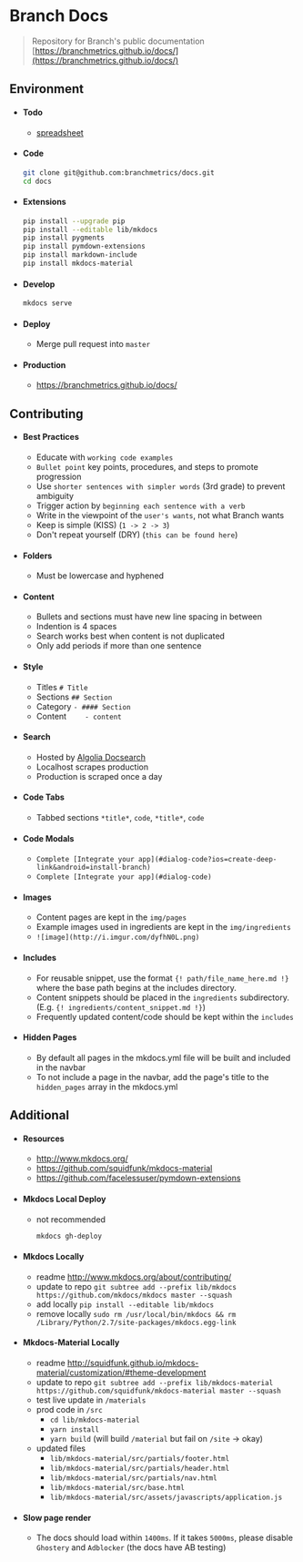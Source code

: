 # Branch Docs

> Repository for Branch's public documentation [https://branchmetrics.github.io/docs/](https://branchmetrics.github.io/docs/)

## Environment

- #### Todo

  - [spreadsheet](https://docs.google.com/spreadsheets/d/11Sh4KuBl93ZRzT8F2R4O5SPskgTk2JpcEOKmszVaq5k/edit#gid=1507731216)

- #### Code

    ```bash
    git clone git@github.com:branchmetrics/docs.git
    cd docs
    ```

- #### Extensions

    ```bash
    pip install --upgrade pip
    pip install --editable lib/mkdocs
    pip install pygments
    pip install pymdown-extensions
    pip install markdown-include
    pip install mkdocs-material
    ```

- #### Develop

    ```bash
    mkdocs serve
    ```

- #### Deploy

    - Merge pull request into `master`

- #### Production

    - https://branchmetrics.github.io/docs/

## Contributing

- #### Best Practices
    - Educate with `working code examples`
    - `Bullet point` key points, procedures, and steps to promote progression
    - Use `shorter sentences with simpler words` (3rd grade) to prevent ambiguity
    - Trigger action by `beginning each sentence with a verb`
    - Write in the viewpoint of the `user's wants`, not what Branch wants
    - Keep is simple (KISS) (`1 -> 2 -> 3`)
    - Don't repeat yourself (DRY) (`this can be found here`)

- #### Folders
    - Must be lowercase and hyphened

- #### Content
    - Bullets and sections must have new line spacing in between
    - Indention is 4 spaces
    - Search works best when content is not duplicated
    - Only add periods if more than one sentence

- #### Style
    - Titles `# Title`
    - Sections `## Section`
    - Category `- #### Section`
    - Content `    - content`

- #### Search
    - Hosted by [Algolia Docsearch](https://community.algolia.com/docsearch/)
    - Localhost scrapes production
    - Production is scraped once a day

- #### Code Tabs
    - Tabbed sections `*title*`, `code`, `*title*`, `code`

- #### Code Modals
    
    - `Complete [Integrate your app](#dialog-code?ios=create-deep-link&android=install-branch)`
    - `Complete [Integrate your app](#dialog-code)`

- #### Images
    - Content pages are kept in the `img/pages` 
    - Example images used in ingredients are kept in the `img/ingredients` 
    - `![image](http://i.imgur.com/dyfhN0L.png)`

- #### Includes
    - For reusable snippet, use the format `{! path/file_name_here.md !}` where the base path begins at the includes directory.
    - Content snippets should be placed in the `ingredients` subdirectory. (E.g. `{! ingredients/content_snippet.md !}`)
    - Frequently updated content/code should be kept within the `includes`

- #### Hidden Pages
    - By default all pages in the mkdocs.yml file will be built and included in the navbar
    - To not include a page in the navbar, add the page's title to the `hidden_pages` array in the mkdocs.yml

## Additional

- #### Resources
    - http://www.mkdocs.org/
    - https://github.com/squidfunk/mkdocs-material
    - https://github.com/facelessuser/pymdown-extensions

- #### Mkdocs Local Deploy

    - not recommended

      ```bash
      mkdocs gh-deploy
      ```

- ####  Mkdocs Locally
    - readme http://www.mkdocs.org/about/contributing/
    - update to repo `git subtree add --prefix lib/mkdocs https://github.com/mkdocs/mkdocs master --squash`
    - add locally `pip install --editable lib/mkdocs`
    - remove locally `sudo rm /usr/local/bin/mkdocs && rm /Library/Python/2.7/site-packages/mkdocs.egg-link`

- #### Mkdocs-Material Locally
    - readme http://squidfunk.github.io/mkdocs-material/customization/#theme-development
    - update to repo `git subtree add --prefix lib/mkdocs-material https://github.com/squidfunk/mkdocs-material master --squash`
    - test live update in `/materials` 
    - prod code in `/src`
        - `cd lib/mkdocs-material` 
        - `yarn install` 
        - `yarn build` (will build `/material` but fail on `/site` -> okay)
    -  updated files
        - `lib/mkdocs-material/src/partials/footer.html`
        - `lib/mkdocs-material/src/partials/header.html`
        - `lib/mkdocs-material/src/partials/nav.html`
        - `lib/mkdocs-material/src/base.html`
        - `lib/mkdocs-material/src/assets/javascripts/application.js`

- #### Slow page render

  - The docs should load within `1400ms`. If it takes `5000ms`, please disable `Ghostery` and `Adblocker` (the docs have AB testing)
